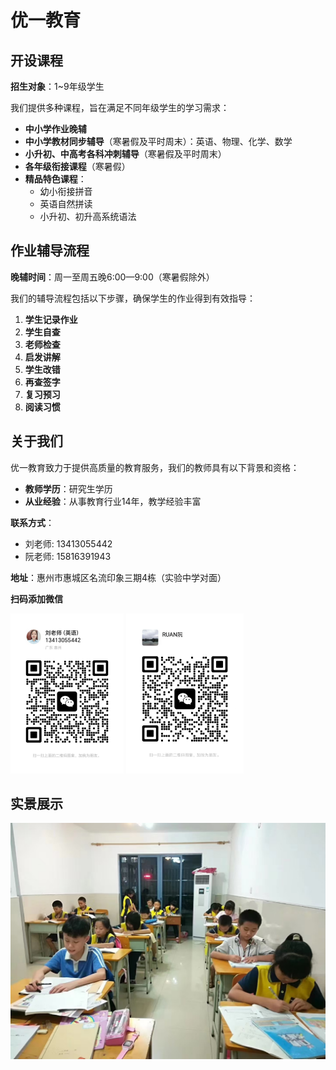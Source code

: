 # 优一教育

## 开设课程

**招生对象**：1~9年级学生

我们提供多种课程，旨在满足不同年级学生的学习需求：

- **中小学作业晚辅**
- **中小学教材同步辅导**（寒暑假及平时周末）：英语、物理、化学、数学
- **小升初、中高考各科冲刺辅导**（寒暑假及平时周末）
- **各年级衔接课程**（寒暑假）
- **精品特色课程**：
  - 幼小衔接拼音
  - 英语自然拼读
  - 小升初、初升高系统语法




## 作业辅导流程

**晚辅时间**：周一至周五晚6:00—9:00（寒暑假除外）

我们的辅导流程包括以下步骤，确保学生的作业得到有效指导：

1. **学生记录作业**
2. **学生自查**
3. **老师检查**
4. **启发讲解**
5. **学生改错**
6. **再查签字**
7. **复习预习**
8. **阅读习惯**


## 关于我们

优一教育致力于提供高质量的教育服务，我们的教师具有以下背景和资格：

- **教师学历**：研究生学历
- **从业经验**：从事教育行业14年，教学经验丰富

**联系方式**：
- 刘老师: 13413055442
- 阮老师: 15816391943


**地址**：惠州市惠城区名流印象三期4栋（实验中学对面）

**扫码添加微信**


<img src="./image/image.png" alt="image" style="zoom:25%;" />
<img src="./image/image copy.png" alt="image copy" style="zoom:25%;" />

## 实景展示
<img src="./image/image copy 2.png" alt="image"  />